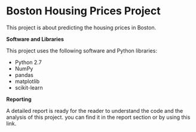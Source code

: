 # Boston Housing Prices Project

This project is about predicting the housing prices in Boston.

**Software and Libraries**

This project uses the following software and Python libraries:

- Python 2.7
- NumPy
- pandas
- matplotlib
- scikit-learn

**Reporting**

A detailed report is ready for the reader to understand the code and the analysis of this project. you can find it in the report section or by using this link. 